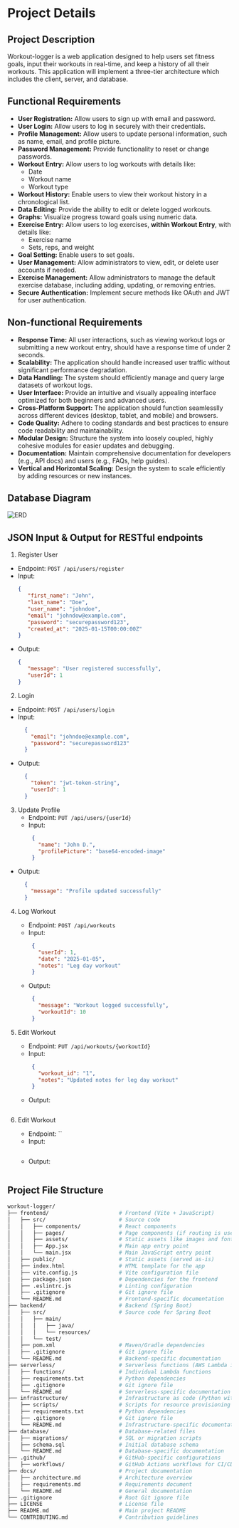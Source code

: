 # Project Details

## Project Description

Workout-logger is a web application designed to help users set fitness goals, input their workouts in real-time, and keep a history of all their workouts. This application will implement a three-tier architecture which includes the client, server, and database. 

## Functional Requirements

- **User Registration:** Allow users to sign up with email and password.
- **User Login:** Allow users to log in securely with their credentials.
- **Profile Management:** Allow users to update personal information, such as name, email, and profile picture.
- **Password Management:** Provide functionality to reset or change passwords.
- **Workout Entry:** Allow users to log workouts with details like:
   - Date
   - Workout name
   - Workout type
- **Workout History:** Enable users to view their workout history in a chronological list.
- **Data Editing:** Provide the ability to edit or delete logged workouts.
- **Graphs:** Visualize progress toward goals using numeric data.
- **Exercise Entry:** Allow users to log exercises, **within Workout Entry**, with details like:
  - Exercise name
  - Sets, reps, and weight
- **Goal Setting:** Enable users to set goals.
- **User Management:** Allow administrators to view, edit, or delete user accounts if needed.
- **Exercise Management:** Allow administrators to manage the default exercise database, including adding, updating, or removing entries.
- **Secure Authentication:** Implement secure methods like OAuth and JWT for user authentication.

## Non-functional Requirements
- **Response Time:** All user interactions, such as viewing workout logs or submitting a new workout entry, should have a response time of under 2 seconds.
- **Scalability:** The application should handle increased user traffic without significant performance degradation.
- **Data Handling:** The system should efficiently manage and query large datasets of workout logs.
- **User Interface:** Provide an intuitive and visually appealing interface optimized for both beginners and advanced users.
- **Cross-Platform Support:** The application should function seamlesslly across different devices (desktop, tablet, and mobile) and browsers.
- **Code Quality:** Adhere to coding standards and best practices to ensure code readability and maintainability.
- **Modular Design:** Structure the system into loosely coupled, highly cohesive modules for easier updates and debugging.
- **Documentation:** Maintain comprehensive documentation for developers (e.g., API docs) and users (e.g., FAQs, help guides).
- **Vertical and Horizontal Scaling:** Design the system to scale efficiently by adding resources or new instances.

## Database Diagram
![ERD](../resources/erd.png)

## JSON Input & Output for RESTful endpoints

1. Register User
  - Endpoint: `POST /api/users/register`
  - Input:
    ```json
    {
       "first_name": "John",
       "last_name": "Doe",
       "user_name": "johndoe",
       "email": "johndow@example.com",
       "password": "securepassword123",
       "created_at": "2025-01-15T00:00:00Z"
    }
    ```
  - Output:
    ```json
    {
       "message": "User registered successfully",
       "userId": 1
    }
    ```

2. Login
  - Endpoint: `POST /api/users/login`
  - Input:
    ```json
      {
        "email": "johndoe@example.com",
        "password": "securepassword123"
      }
    ```
  - Output:
    ```json
      {
        "token": "jwt-token-string",
        "userId": 1
      }
    ```

3. Update Profile
   - Endpoint: `PUT /api/users/{userId}`
   - Input:
     ```json
      {
        "name": "John D.",
        "profilePicture": "base64-encoded-image"
      }
     ```
  - Output:
    ```json
      {
        "message": "Profile updated successfully"
      }
    ```

4. Log Workout
   - Endpoint: `POST /api/workouts`
   - Input:
     ```json
      {
        "userId": 1,
        "date": "2025-01-05",
        "notes": "Leg day workout"
      }
     ```
   - Output:
     ```json
      {
        "message": "Workout logged successfully",
        "workoutId": 10
      }
     ```

5. Edit Workout
   - Endpoint: `PUT /api/workouts/{workoutId}`
   - Input:
     ```json
      {
        "workout_id": "1",
        "notes": "Updated notes for leg day workout"
      }
     ```
   - Output:
     ```json
     ```

5. Edit Workout
   - Endpoint: ``
   - Input:
     ```json
     ```
   - Output:
     ```json
     ```

## Project File Structure

```bash
workout-logger/
├── frontend/                      # Frontend (Vite + JavaScript)
│   ├── src/                       # Source code
│   │   ├── components/            # React components
│   │   ├── pages/                 # Page components (if routing is used)
│   │   ├── assets/                # Static assets like images and fonts
│   │   ├── App.jsx                # Main app entry point
│   │   └── main.jsx               # Main JavaScript entry point
│   ├── public/                    # Static assets (served as-is)
│   ├── index.html                 # HTML template for the app
│   ├── vite.config.js             # Vite configuration file
│   ├── package.json               # Dependencies for the frontend
│   ├── .eslintrc.js               # Linting configuration
│   ├── .gitignore                 # Git ignore file
│   └── README.md                  # Frontend-specific documentation
├── backend/                       # Backend (Spring Boot)
│   ├── src/                       # Source code for Spring Boot
│   │   ├── main/
│   │   │   ├── java/
│   │   │   └── resources/
│   │   └── test/
│   ├── pom.xml                    # Maven/Gradle dependencies
│   ├── .gitignore                 # Git ignore file
│   └── README.md                  # Backend-specific documentation
├── serverless/                    # Serverless functions (AWS Lambda in Python)
│   ├── functions/                 # Individual Lambda functions
│   ├── requirements.txt           # Python dependencies
│   ├── .gitignore                 # Git ignore file
│   └── README.md                  # Serverless-specific documentation
├── infrastructure/                # Infrastructure as code (Python with Boto3)
│   ├── scripts/                   # Scripts for resource provisioning
│   ├── requirements.txt           # Python dependencies
│   ├── .gitignore                 # Git ignore file
│   └── README.md                  # Infrastructure-specific documentation
├── database/                      # Database-related files
│   ├── migrations/                # SQL or migration scripts
│   ├── schema.sql                 # Initial database schema
│   └── README.md                  # Database-specific documentation
├── .github/                       # GitHub-specific configurations
│   ├── workflows/                 # GitHub Actions workflows for CI/CD
├── docs/                          # Project documentation
│   ├── architecture.md            # Architecture overview
│   ├── requirements.md            # Requirements document
│   └── README.md                  # General documentation
├── .gitignore                     # Root Git ignore file
├── LICENSE                        # License file
├── README.md                      # Main project README
└── CONTRIBUTING.md                # Contribution guidelines
```
